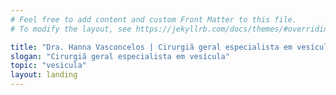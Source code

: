 ```yaml
---
# Feel free to add content and custom Front Matter to this file.
# To modify the layout, see https://jekyllrb.com/docs/themes/#overriding-theme-defaults

title: "Dra. Hanna Vasconcelos | Cirurgiã geral especialista em vesícula"
slogan: "Cirurgiã geral especialista em vesícula"
topic: "vesicula"
layout: landing
---
```

